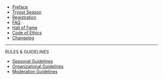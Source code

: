 <!-- docs/_sidebar.md -->

* [Preface](/ "LEAGUE7 | Preface")
* [Tryout Season](tryout-season.md "L7 | Tryout Season")
* [Registration](registration.md "L7 | Registration")
* [FAQ](faq.md "L7 | FAQ")
* [Hall of Fame](hall-of-fame.md "L7 | Hall of Fame")
* [Code of Ethics](codeofethics.md "L7 | Code of Ethics")
* [Changelog](changelog.md "L7 | Changelog")
----

RULES & GUIDELINES
* [Seasonal Guidelines](seasonal-guidelines.md "L7 | Regular Seasonal Guidelines") 
* [Organizational Guidelines](organizational-guidelines.md "L7 | Organizational Guidelines")
* [Moderation Guidelines](moderation-guidelines.md "L7 | Moderation Guidelines") 
